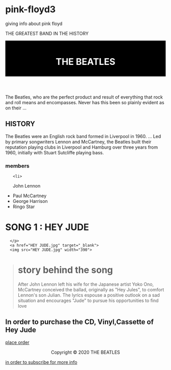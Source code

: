 # pink-floyd3
giving info about pink floyd
<!DOCTYPE html>
<html>
<head> 
	THE GREATEST BAND IN THE HISTORY
	<title>THE BEATLES</title>
	<style type="text/css">
	#main-header{
		text-align: center;
		background-color: black;
		color: white;
		padding: 10px;
}
#main-footer{
	text-align: center;
	font: 10px;


}
</style>
</head>
<body>
	<header id="main-header">
<H1>THE BEATLES</H1>
</header>
<P>
The Beatles, who are the perfect product and result of everything that rock and roll means and encompasses. Never has this been so plainly evident as on their ...	
</P>
<H2>
	HISTORY

</H2>
<P>
	The Beatles were an English rock band formed in Liverpool in 1960. ... Led by primary songwriters Lennon and McCartney, the Beatles built their reputation playing clubs in Liverpool and Hamburg over three years from 1960, initially with Stuart Sutcliffe playing bass.
	<br>
<h3>members</h3>
 <ul>

	<li>
 John Lennon</li>
  <li>Paul McCartney</li>
   <li>George Harrison</li>
   <LI> Ringo Star</li>
 
</ul>
      </P>
      <h1>
      	SONG 1 : HEY JUDE
      </h1>
      <p>
      	
      </p>
      <a href="HEY JUDE.jpg" target="_blank">
      <img src="HEY JUDE.jpg" width="390">
 </a>
 <blockquote> <h1>story behind the song</h1>
 	After John Lennon left his wife for the Japanese artist Yoko Ono, McCartney conceived the ballad, originally as "Hey Jules", to comfort Lennon's son Julian. The lyrics espouse a positive outlook on a sad situation and encourages "Jude" to pursue his opportunities to find love
 </blockquote>
 <h2>In order to purchase the CD, Vinyl,Cassette of Hey Jude</h2>
 <a href="https://www.amazon.com/Hey-Jude-Beatles/dp/B000TBI40I" target="_blank"> place order</a>
 <footer id="main-footer">
		<p> Copyright &copy; 2020 THE BEATLES</p>
	</footer>
	<a href="subscribe.html" target="_blank">in order to subscribe for more info</a>
</body>
</html>
<!DOCTYPE html>
<!-- saved from url=(0046)file:///C:/Users/admin/Desktop/LEO/submit.html -->
